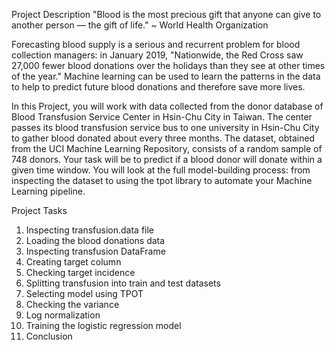 Project Description
"Blood is the most precious gift that anyone can give to another person — the gift of life." ~ World Health Organization

Forecasting blood supply is a serious and recurrent problem for blood collection managers: in January 2019, "Nationwide, the Red Cross saw 27,000 fewer blood donations over the holidays than they see at other times of the year." Machine learning can be used to learn the patterns in the data to help to predict future blood donations and therefore save more lives.

In this Project, you will work with data collected from the donor database of Blood Transfusion Service Center in Hsin-Chu City in Taiwan. The center passes its blood transfusion service bus to one university in Hsin-Chu City to gather blood donated about every three months. The dataset, obtained from the UCI Machine Learning Repository, consists of a random sample of 748 donors. Your task will be to predict if a blood donor will donate within a given time window. You will look at the full model-building process: from inspecting the dataset to using the tpot library to automate your Machine Learning pipeline.

Project Tasks
1. Inspecting transfusion.data file
2. Loading the blood donations data
3. Inspecting transfusion DataFrame
4. Creating target column
5. Checking target incidence
6. Splitting transfusion into train and test datasets
7. Selecting model using TPOT
8. Checking the variance
9. Log normalization
10. Training the logistic regression model
11. Conclusion
